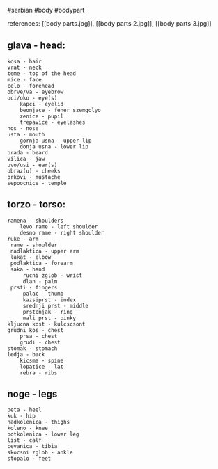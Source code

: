 #serbian #body #bodypart

references: [[body parts.jpg]], [[body parts 2.jpg]], [[body parts 3.jpg]]

## glava - head:

	kosa - hair
	vrat - neck
	teme - top of the head
	mice - face
	celo - forehead
	obrve/va - eyebrow
	oci/oko - eye(s)
		kapci - eyelid
		beonjace - feher szemgolyo
		zenice - pupil
		trepavice - eyelashes
	nos - nose
	usta - mouth
		gornja usna - upper lip
		donja usna - lower lip
	brada - beard
	vilica - jaw
	uvo/usi - ear(s)
	obraz(u) - cheeks
	brkovi - mustache
	sepoocnice - temple
## torzo - torso:

	ramena - shoulders
		levo rame - left shoulder
		desno rame - right shoulder
	ruke - arm
	 rame - shoulder
	 nadlaktica - upper arm
	 lakat - elbow
	 podlaktica - forearm
	 saka - hand
		 rucni zglob - wrist
		 dlan - palm
	 prsti - fingers
		 palac - thumb
		 kazsiprst - index
		 srednji prst - middle
		 prstenjak - ring
		 mali prst - pinky
	kljucna kost - kulcscsont
	grudni kos - chest
		prsa - chest
		grudi - chest
	stomak - stomach
	ledja - back
		kicsma - spine
		lopatice - lat
		rebra - ribs

## noge - legs

	peta - heel
	kuk - hip
	nadkolenica - thighs
	koleno - knee
	potkolenica - lower leg
	list - calf
	cevanica - tibia
	skocsni zglob - ankle
	stopalo - feet




